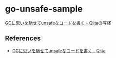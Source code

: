 # go-unsafe-sample

[GCに思いを馳せてunsafeなコードを書く \- Qiita](https://qiita.com/taxio/items/b49629d3f44f1c933f6d)の写経







## References
- [GCに思いを馳せてunsafeなコードを書く \- Qiita](https://qiita.com/taxio/items/b49629d3f44f1c933f6d)